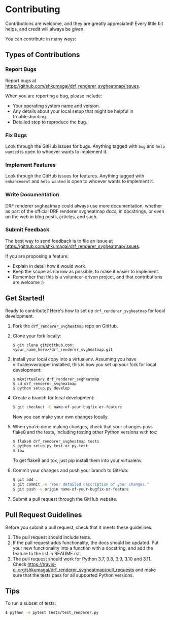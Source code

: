 # Contributing

Contributions are welcome, and they are greatly appreciated!
Every little bit helps, and credit will always be given.

You can contribute in many ways:

## Types of Contributions

### Report Bugs

Report bugs at https://github.com/shkumagai/drf_renderer_svgheatmap/issues.

When you are reporting a bug, please include:

* Your operating system name and version.
* Any details about your local setup that might be helpful in troubleshooting.
* Detailed step to reproduce the bug.

### Fix Bugs

Look through the GitHub issues for bugs.
Anything tagged with `bug` and `help wanted` is open to whoever wants to
implement it.

### Implement Features

Look through the GitHub issues for features.
Anything tagged with `enhancement` and `help wanted` is open to whoever
wants to implement it.

### Write Documentation

DRF renderer svgheatmap could always use more documentation, whether as part of the
official DRF renderer svgheatmap docs, in docstrings, or even on the web in blog posts,
articles, and such.

### Submit Feedback

The best way to send feedback is to file an issue at
https://github.com/shkumagai/drf_renderer_svgheatmap/issues.

If you are proposing a feature:

* Explain in detail how it would work.
* Keep the scope as narrow as possible, to make it easier to implement.
* Remember that this is a volunteer-driven project, and that contributions
  are welcome :)

## Get Started!

Ready to contribute? Here's how to set up `drf_renderer_svgheatmap` for
local development.

1. Fork the `drf_renderer_svgheatmap` repo on GitHub.
2. Clone your fork locally:
    ```
    $ git clone git@github.com:<your_name_here>/drf_renderer_svgheatmap.git
    ```

3. Install your local copy into a virtualenv. Assuming you have
   virtualenvwrapper installed, this is how you set up your fork for local
   development:
    ```
    $ mkvirtualenv drf_renderer_svgheatmap
    $ cd drf_renderer_svgheatmap
    $ python setup.py develop
    ```

4. Create a branch for local development:
    ```sh
    $ git checkout -b name-of-your-bugfix-or-feature
    ```

   Now you can make your own changes locally.

5. When you're done making changes, check that your changes pass flake8
   and the tests, including testing other Python versions with tox:
    ```sh
    $ flake8 drf_renderer_svgheatmap tests
    $ python setup.py test or py.test
    $ tox
    ```

   To get flake8 and tox, just pip install them into your virtualenv.

6. Commit your changes and push your branch to GitHub:
    ```sh
    $ git add .
    $ git commit -m "Your detailed description of your changes."
    $ git push -u origin name-of-your-bugfix-or-feature
    ```

7. Submit a pull request through the GitHub website.

## Pull Request Guidelines

Before you submit a pull request, check that it meets these guidelines:

1. The pull request should include tests.
2. If the pull request adds functionality, the docs should be updated. Put
   your new functionality into a function with a docstring, and add the
   feature to the list in README.rst.
3. The pull request should work for Python 3.7, 3.8, 3.9, 3.10 and 3.11.
   Check https://travis-ci.org/shkumagai/drf_renderer_svgheatmap/pull_requests
   and make sure that the tests pass for all supported Python versions.

## Tips

To run a subset of tests:

```sh
$ python -m pytest tests/test_renderer.py
```
